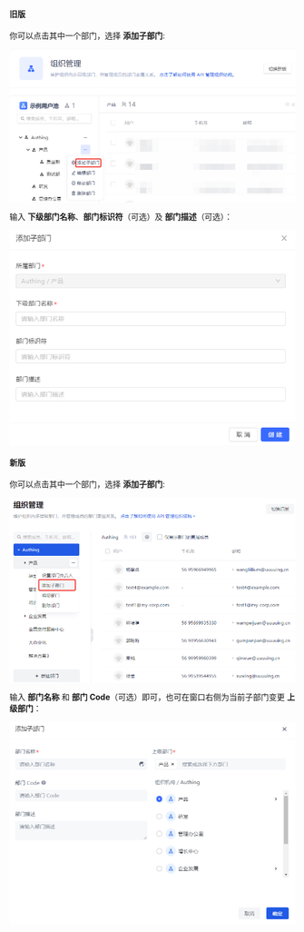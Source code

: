 #### 旧版

你可以点击其中一个部门，选择 **添加子部门**:

<img src="../../images/20201020144542.png" style="display:block;margin: 0 auto;">

输入 **下级部门名称**、**部门标识符**（可选）及 **部门描述**（可选）：

<img src="../../images/20201020144628.png" style="display:block;margin: 0 auto;">

#### 新版

你可以点击其中一个部门，选择 **添加子部门**:

<img src="../../images/new-subdepartment.png" style="display:block;margin: 0 auto;">

输入 **部门名称** 和 **部门 Code**（可选）即可，也可在窗口右侧为当前子部门变更 **上级部门**：

<img src="../../images/subdepartment-info.png" style="display:block;margin: 0 auto;">

